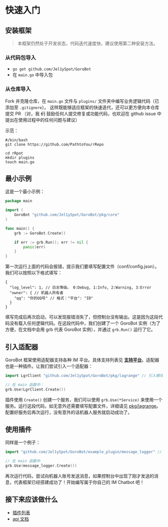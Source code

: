 # 快速入门

## 安装框架
> 本框架仍然处于开发状态，代码迭代速度快，建议使用第二种安装方法。

### 从代码包导入
- `go get github.com/Jel1ySpot/GoroBot`
- 在 `main.go` 中导入包

### 从仓库导入
Fork 并克隆仓库，在 `main.go` 文件与 `plugins/` 文件夹中编写业务逻辑代码（已添加至 `.gitignore`）。
这样既能够适应框架的快速迭代，还可以更方便向本仓库提交 PR 
（对，我 ~~们~~ 鼓励任何人提交修复或功能代码，也欢迎在 github issue 中提出在使用过程中的任何问题与建议）

示范：
```shell
#/bin/bash
git clone https://github.com/PathtoYou/rRepo

cd rRpot
mkdir plugins
touch main.go
```

## 最小示例
这是一个最小示例：
```go
package main

import (
	GoroBot "github.com/Jel1ySpot/GoroBot/pkg/core"
)

func main() {
	grb := GoroBot.Create()

	if err := grb.Run(); err != nil {
		panic(err)
	}
}
```
第一次运行上面的代码会报错，提示我们要填写配置文件（conf/config.json）。我们可以按照以下格式填写：
```json5
{
  "log_level": 1, // 日志等级。 0:Debug, 1:Info, 2:Warning, 3:Error
  "owner": { // 机器人所有者
    "qq": "你的QQ号" // 格式："平台": "ID"
  }
}
```
填写完成后再次启动，可以发现报错消失了，但控制台没有输出。这是因为这段代码没有载入任何逻辑代码。在这段代码中，我们创建了一个 GoroBot 实例（为了方便，在文档中会用 grb 代表 GoroBot 实例），并通过 `grb.Run()` 运行了它。

## 引入适配器
GoroBot 框架使用适配器支持各种 IM 平台。具体支持列表见 [**支持平台**](README.md#支持平台)。适配器也是一种插件。让我们尝试引入一个适配器：
```go
import LgrClient "github.com/Jel1ySpot/GoroBot/pkg/lagrange" // 引入模块

// 在 main 函数中：
grb.Use(LgrClient.Create())
```
插件使用 `Create()` 创建一个服务，我们可以使用 `grb.Use(*Service)` 来使用一个服务。运行这段代码，如无意外还需要填写配置文件，详细请见 [pkg/lagrange](https://github.com/Jel1ySpot/GoroBot/tree/master/pkg/lagrange)。
配置好服务后再次运行，没有意外的话机器人服务就启动成功了。

## 使用插件
同样是一个例子：
```go
import "github.com/Jel1ySpot/GoroBot/example_plugin/message_logger" // 引入模块

// 在 main 函数中
grb.Use(message_logger.Create())
```
再次运行代码，尝试向机器人账号发送消息，如果控制台中出现了刚才发送的消息，代表框架已经搭建成功了！开始编写属于你自己的 IM Chatbot 吧！

## 接下来应该做什么
- [插件列表](plugins_list.md)
- [api 文档](api/README.md)
